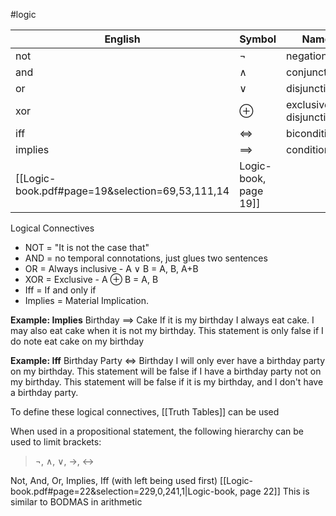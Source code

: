 #logic

| English | Symbol     | Name                  |
| ------- | ---------- | --------------------- |
| not     | $\neg$     | negation              |
| and     | $\land$    | conjunction           |
| or      | $\lor$     | disjunction           |
| xor     | $\oplus$   | exclusive disjunction |
| iff     | $\iff$     | biconditional         |
| implies | $\implies$ | conditional           |
[[Logic-book.pdf#page=19&selection=69,53,111,14|Logic-book, page 19]]


Logical Connectives
-  NOT = "It is not the case that"
-  AND = no temporal connotations, just glues two sentences
-  OR = Always inclusive - A $\lor$ B = A, B, A+B
-  XOR = Exclusive - A $\oplus$ B = A, B
- Iff = If and only if
- Implies = Material Implication. 

**Example: Implies**
Birthday $\implies$ Cake 
If it is my birthday I always eat cake. I may also eat cake when it is not my birthday.
This statement is only false if I do note eat cake on my birthday

**Example: Iff**
Birthday Party $\iff$ Birthday
I will only ever have a birthday party on my birthday.
This statement will be false if I have a birthday party not on my birthday.
This statement will be false if it is my birthday, and I don't have a birthday party.

To define these logical connectives, [[Truth Tables]] can be used

When used in a propositional statement, the following hierarchy can be used to limit brackets:
> ¬, ∧, ∨, →, ↔

Not, And, Or, Implies, Iff (with left being used first)
[[Logic-book.pdf#page=22&selection=229,0,241,1|Logic-book, page 22]]
This is similar to BODMAS in arithmetic 